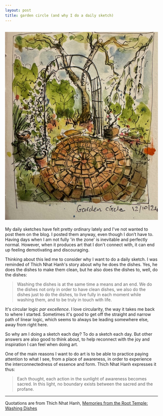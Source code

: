 ```yaml
---
layout: post
title: garden circle (and why I do a daily sketch)
---
```

![Github image](/images/garden-circle.jpg)
---
My daily sketches have felt pretty ordinary lately and I've not wanted to post them on the blog.  I posted them anyway, even though I don’t have to. Having days when I am not fully 'in the zone' is inevitable and perfectly normal.  However,  when it produces art that I don't connect with, it can end up feeling demotivating and discouraging. 

Thinking about this led me to consider why I want to do a daily sketch.   I was reminded of Thich Nhat Hanh's story about why he does the dishes.  Yes, he does the dishes to make them clean, but he also does the dishes to, well, do the dishes:

> Washing the dishes is at the same time a means and an end. We do the dishes not only in order to have clean dishes, we also do the dishes just to do the dishes, to live fully in each moment while washing them, and to be truly in touch with life.

It's circular logic *par excellence*.  I love circularity, the way it takes me back to where I started. Sometimes it's good to get off the straight and narrow path of linear logic, which seems to always be leading somewhere else, away from right here.  

So why am I doing a sketch each day?  To do a sketch each day.  But other answers are also good to think about, to help reconnect with the joy and inspiration I can feel when doing art.  
 
One of the main reasons I want to do art is to be able to practice paying attention to what I see, from a place of awareness, in order to experience the interconnectedness of essence and form. Thich Nhat Hanh expresses it thus:

> Each thought, each action in the sunlight of awareness becomes sacred. In this light, no boundary exists between the sacred and the profane.
---


Quotations are from Thich Nhat Hanh, [Memories from the Root Temple: Washing Dishes](https://plumvillage.org/articles/memories-from-the-root-temple-washing-dishes)
